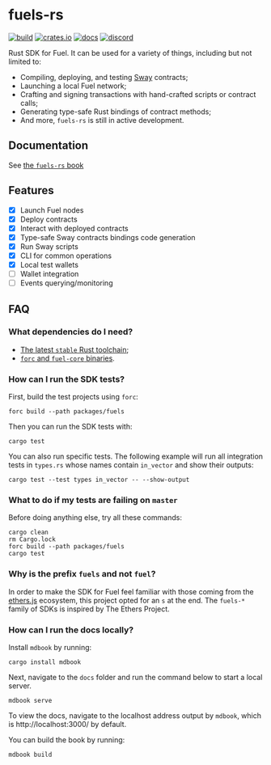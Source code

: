 # fuels-rs

[![build](https://github.com/FuelLabs/fuels-rs/actions/workflows/ci.yml/badge.svg)](https://github.com/FuelLabs/fuels-rs/actions/workflows/ci.yml)
[![crates.io](https://img.shields.io/crates/v/fuels?label=latest)](https://crates.io/crates/fuels)
[![docs](https://docs.rs/fuels/badge.svg)](https://docs.rs/fuels)
[![discord](https://img.shields.io/badge/chat%20on-discord-orange?&logo=discord&logoColor=ffffff&color=7389D8&labelColor=6A7EC2)](https://discord.gg/xfpK4Pe)

Rust SDK for Fuel. It can be used for a variety of things, including but not limited to:

- Compiling, deploying, and testing [Sway](https://github.com/FuelLabs/sway) contracts;
- Launching a local Fuel network;
- Crafting and signing transactions with hand-crafted scripts or contract calls;
- Generating type-safe Rust bindings of contract methods;
- And more, `fuels-rs` is still in active development.

## Documentation

See [the `fuels-rs` book](https://fuellabs.github.io/fuels-rs/latest/)

## Features

- [x] Launch Fuel nodes
- [x] Deploy contracts
- [x] Interact with deployed contracts
- [x] Type-safe Sway contracts bindings code generation
- [x] Run Sway scripts
- [x] CLI for common operations
- [x] Local test wallets
- [ ] Wallet integration
- [ ] Events querying/monitoring

## FAQ

### What dependencies do I need?

- [The latest `stable` Rust toolchain](https://fuellabs.github.io/sway/master/introduction/installation.html);
- [`forc` and `fuel-core` binaries](https://fuellabs.github.io/sway/master/introduction/installation.html#installing-from-cargo).

### How can I run the SDK tests?

First, build the test projects using `forc`:

```shell
forc build --path packages/fuels
```

Then you can run the SDK tests with:

```shell
cargo test
```

You can also run specific tests. The following example will run all integration tests in `types.rs` whose names contain `in_vector` and show their outputs:

```shell
cargo test --test types in_vector -- --show-output
``` 

### What to do if my tests are failing on `master`

Before doing anything else, try all these commands:

```shell
cargo clean
rm Cargo.lock
forc build --path packages/fuels
cargo test
```

### Why is the prefix `fuels` and not `fuel`?

In order to make the SDK for Fuel feel familiar with those coming from the [ethers.js](https://github.com/ethers-io/ethers.js) ecosystem, this project opted for an `s` at the end. The `fuels-*` family of SDKs is inspired by The Ethers Project.

### How can I run the docs locally?

Install `mdbook` by running:

```shell
cargo install mdbook
```

Next, navigate to the `docs` folder and run the command below to start a local server.

```shell
mdbook serve
```

To view the docs, navigate to the localhost address output by `mdbook`, which is http://localhost:3000/ by default.

You can build the book by running:

```shell
mdbook build
```

